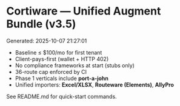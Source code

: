 # Cortiware — Unified Augment Bundle (v3.5)
Generated: 2025-10-07 21:27:01

- Baseline ≤ $100/mo for first tenant
- Client-pays-first (wallet + HTTP 402)
- No compliance frameworks at start (stubs only)
- 36-route cap enforced by CI
- Phase 1 verticals include **port-a-john**
- Unified importers: **Excel/XLSX**, **Routeware (Elements)**, **AllyPro**

See README.md for quick-start commands.
